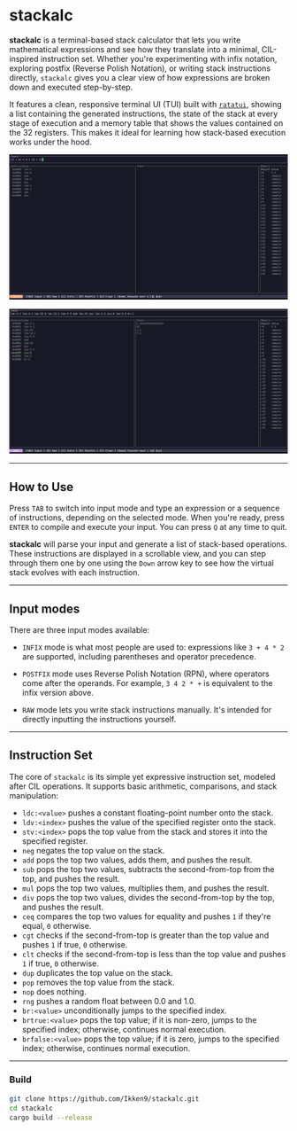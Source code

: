 # stackalc

**stackalc** is a terminal-based stack calculator that lets you write mathematical expressions and see how they
translate into a minimal, CIL-inspired instruction set. Whether you're experimenting with infix notation, exploring
postfix (Reverse Polish Notation), or writing stack instructions directly, `stackalc` gives you a clear view of how
expressions are broken down and executed step-by-step.

It features a clean, responsive terminal UI (TUI) built with [`ratatui`](https://github.com/ratatui/ratatui),
showing a list containing the generated instructions, the state of the stack at every stage of execution and a memory
table that shows the values contained on the 32 registers. This makes it ideal for learning how stack-based execution
works under the hood.

![screenshot](screenshots/stackalc.png)

![screenshot2](screenshots/stackalc2.png)

---

## How to Use

Press `TAB` to switch into input mode and type an expression or a sequence of instructions, depending on the selected mode.
When you're ready, press `ENTER` to compile and execute your input.
You can press `Q` at any time to quit.

**stackalc** will parse your input and generate a list of stack-based operations.
These instructions are displayed in a scrollable view, and you can step through them one by one using the `Down` arrow key
to see how the virtual stack evolves with each instruction.

---

## Input modes

There are three input modes available:

- `INFIX` mode is what most people are used to: expressions like `3 + 4 * 2` are supported, including parentheses
and operator precedence.

- `POSTFIX` mode uses Reverse Polish Notation (RPN), where operators come after the operands.
For example, `3 4 2 * +` is equivalent to the infix version above.

- `RAW` mode lets you write stack instructions manually. It's intended for directly inputting the instructions yourself.

---

## Instruction Set

The core of `stackalc` is its simple yet expressive instruction set, modeled after CIL operations. It supports basic
arithmetic, comparisons, and stack manipulation:

- ``ldc:<value>`` pushes a constant floating-point number onto the stack.
- ``ldv:<index>`` pushes the value of the specified register onto the stack.
- ``stv:<index>`` pops the top value from the stack and stores it into the specified register.
- ``neg`` negates the top value on the stack.
- ``add`` pops the top two values, adds them, and pushes the result.
- ``sub`` pops the top two values, subtracts the second-from-top from the top, and pushes the result.
- ``mul`` pops the top two values, multiplies them, and pushes the result.
- ``div`` pops the top two values, divides the second-from-top by the top, and pushes the result.
- ``ceq`` compares the top two values for equality and pushes `1` if they're equal, `0` otherwise.
- ``cgt`` checks if the second-from-top is greater than the top value and pushes `1` if true, `0` otherwise.
- ``clt`` checks if the second-from-top is less than the top value and pushes `1` if true, `0` otherwise.
- ``dup`` duplicates the top value on the stack.
- ``pop`` removes the top value from the stack.
- ``nop`` does nothing.
- ``rng`` pushes a random float between 0.0 and 1.0.
- ``br:<value>`` unconditionally jumps to the specified index.
- ``brtrue:<value>`` pops the top value; if it is non-zero, jumps to the specified index; otherwise, continues normal execution.
- ``brfalse:<value>`` pops the top value; if it is zero, jumps to the specified index; otherwise, continues normal execution.

---

### Build

```bash
git clone https://github.com/Ikken9/stackalc.git
cd stackalc
cargo build --release
```
